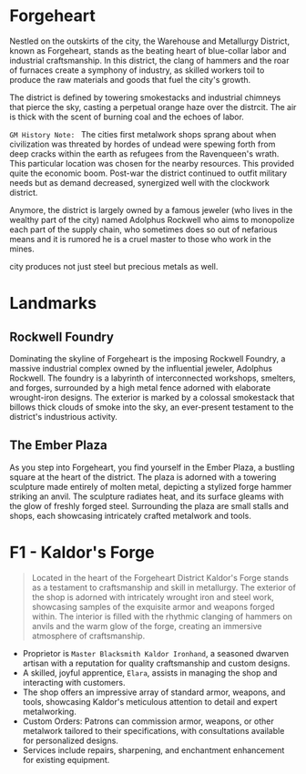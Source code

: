 # Forgeheart

Nestled on the outskirts of the city, the Warehouse and Metallurgy District, known as Forgeheart, stands as the beating heart of blue-collar labor and industrial craftsmanship. In this district, the clang of hammers and the roar of furnaces create a symphony of industry, as skilled workers toil to produce the raw materials and goods that fuel the city's growth.

The district is defined by towering smokestacks and industrial chimneys that pierce the sky, casting a perpetual orange haze over the distrcit. The air is thick with the scent of burning coal and the echoes of labor. 

`GM History Note: ` The cities first metalwork shops sprang about when civilization was threated by hordes of undead were spewing forth from deep cracks within the earth as refugees from the Ravenqueen's wrath. This particular location was chosen for the nearby resources. This provided quite the economic boom. Post-war the district continued to outfit military needs but as demand decreased, synergized well with the clockwork district.

Anymore, the district is largely owned by a famous jeweler (who lives in the wealthy part of the city) named Adolphus Rockwell who aims to monopolize each part of the supply chain, who sometimes does so out of nefarious means and it is rumored he is a cruel master to those who work in the mines.

city produces not just steel but precious metals as well.

# Landmarks

## Rockwell Foundry

Dominating the skyline of Forgeheart is the imposing Rockwell Foundry, a massive industrial complex owned by the influential jeweler, Adolphus Rockwell. The foundry is a labyrinth of interconnected workshops, smelters, and forges, surrounded by a high metal fence adorned with elaborate wrought-iron designs. The exterior is marked by a colossal smokestack that billows thick clouds of smoke into the sky, an ever-present testament to the district's industrious activity.

## The Ember Plaza

As you step into Forgeheart, you find yourself in the Ember Plaza, a bustling square at the heart of the district. The plaza is adorned with a towering sculpture made entirely of molten metal, depicting a stylized forge hammer striking an anvil. The sculpture radiates heat, and its surface gleams with the glow of freshly forged steel. Surrounding the plaza are small stalls and shops, each showcasing intricately crafted metalwork and tools.

# F1 - Kaldor's Forge

> Located in the heart of the Forgeheart District Kaldor's Forge stands as a testament to craftsmanship and skill in metallurgy. The exterior of the shop is adorned with intricately wrought iron and steel work, showcasing samples of the exquisite armor and weapons forged within. The interior is filled with the rhythmic clanging of hammers on anvils and the warm glow of the forge, creating an immersive atmosphere of craftsmanship.

- Proprietor is `Master Blacksmith Kaldor Ironhand`, a seasoned dwarven artisan with a reputation for quality craftsmanship and custom designs.
- A skilled, joyful apprentice, `Elara`, assists in managing the shop and interacting with customers.
- The shop offers an impressive array of standard armor, weapons, and tools, showcasing Kaldor's meticulous attention to detail and expert metalworking.
- Custom Orders: Patrons can commission armor, weapons, or other metalwork tailored to their specifications, with consultations available for personalized designs.
- Services include repairs, sharpening, and enchantment enhancement for existing equipment.

